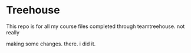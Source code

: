 # Treehouse
This repo is for all my course files completed through teamtreehouse.
not really

making some changes. there. i did it.
